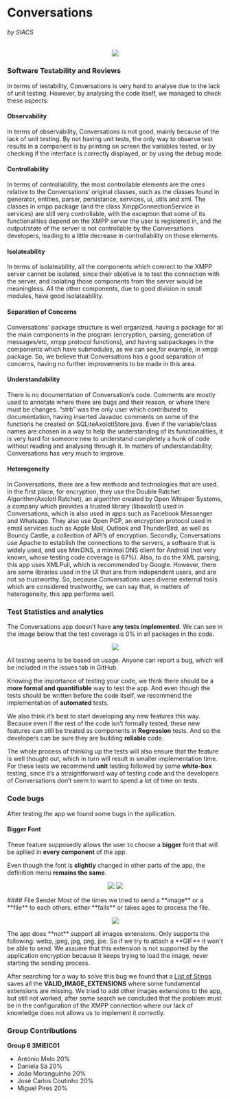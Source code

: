 # Conversations 
###### by SIACS

<p align="center">
  <img src="http://i.imgur.com/Bbe2WZk.png">
</p>

### Software Testability and Reviews
In terms of testability, Conversations is very hard to analyse due to the lack of unit testing. However, by analysing the code itself, we managed to check these aspects:

#### Observability
In terms of observability, Conversations is not good, mainly because of the lack of unit testing. By not having unit tests, the only way to observe test results in a component is by printing on screen the variables tested, or by checking if the interface is correctly displayed, or by using the debug mode.

#### Controllability
In terms of controllability, the most controllable elements are the ones relative to the Conversations’ original classes, such as the classes found in generator, entities, parser, persistance, services, ui, utils and xml.
The classes in xmpp package (and the class XmppConnectionService in services) are still very controllable, with the exception that some of its functionalities depend on the XMPP server the user is registered in, and the output/state of the server is not controllable by the Conversations developers, leading to a little decrease in controllability on those elements.

#### Isolateability
In terms of isolateability, all the components which connect to the XMPP server cannot be isolated, since their objetive is to test the connection with the server, and isolating those components from the server would be meaningless. All the other components, due to good division in small modules, have good isolateability.

#### Separation of Concerns
Conversations’ package structure is well organized, having a package for all the main components in the program (encryption, parsing, generation of messages/etc, xmpp protocol functions), and having subpackages in the components which have submodules, as we can see,for example, in xmpp package. So, we believe that Conversations has a good separation of concerns, having no further improvements to be made in this area.

#### Understandability
There is no documentation of Conversation’s code. Comments are mostly used to annotate where there are bugs and their reason, or where there must be changes. “strb” was the only user which contributed to documentation, having inserted Javadoc comments on some of the functions he created on SQLiteAxolotlStore.java. Even if the variable/class names are chosen in a way to help the understanding of its functionalities, it is very hard for someone new to understand completely a hunk of code without reading and analysing through it.
In matters of understandability, Conversations has very much to improve.

#### Heterogeneity
In Conversations, there are a few methods and technologies that are used. 
In the first place, for encryption, they use the Double Ratchet Algorithm(Axolotl Ratchet), an algorithm created by Open Whisper Systems, a company which provides a trusted library (libaxolotl) used in Conversations, which is also used in apps such as Facebook Messenger and Whatsapp. They also use Open PGP, an encryption protocol used in email services such as Apple Mail, Outlook and ThunderBird, as well as Bouncy Castle, a collection of API’s of encryption.
Secondly, Conversations use Apache to establish the connections to the servers, a software that is widely used, and use MiniDNS, a minimal DNS client for Android (not very known, whose testing code coverage is 67%).
Also, to do the XML parsing, this app uses XMLPull, which is recommended by Google.
However, there are some libraries used in the UI that are from independent users, and are not so trustworthy.
So, because Conversations uses diverse external tools which are considered trustworthy, we can say that, in matters of heterogeneity, this app performs well.


### Test Statistics and analytics
The Conversations app doesn’t have **any tests implemented**. We can see in the image below that the test coverage is 0% in all packages in the code.

<p align="center">
  <img src="http://i.imgur.com/uYxSLwZ.png">
</p>

All testing seems to be based on usage. Anyone can report a bug, which will be included in the issues tab in GitHub.

Knowing the importance of testing your code, we think there should be a **more formal and quantifiable** way to test the app. And even though the tests should be written before the code itself, we recommend the implementation of **automated** tests.

We also think it’s best to start developing any new features this way. Because even if the rest of the code isn’t formally tested, these new features can still be treated as components in **Regression** tests. And so the developers can be sure they are building **reliable** code.

The whole process of thinking up the tests will also ensure that the feature is well thought out, which in turn will result in smaller implementation time.
For these tests we recommend **unit** testing followed by some **white-box** testing, since it’s a straightforward way of testing code and the developers of Conversations don’t seem to want to spend a lot of time on tests.


### Code bugs
  After testing the app we found some bugs in the apllication.
#### Bigger Font
These feature supposedly allows the user to choose a **bigger** font that will be apllied in **every component** of the app.

Even though the font is **slightly** changed in other parts of the app, the definition menu **remains the same**.
<p align="center">
  <img src="http://i.imgur.com/Wu8DeKc.png">
  <img src="http://i.imgur.com/HR2lHg9.png">
</p>
#### File Sender
Most of the times we tried to send a **image** or a **file** to each others, either **fails** or takes ages to process the file.
<p align="center">
  <img src="http://i.imgur.com/JyyQaz9.png">
</p> 
The app does **not** support all images extensions. Only supports the following: webp, jpeg, jpg, png, jpe.
So if we try to attach a **GIF** it won't be able to send. We assume that this extension is not supported by the application encryption because it keeps trying to load the image, never starting the sending process.

After searching for a way to solve this bug we found that a [List of Stings](https://github.com/Antonio-Melo/Conversations/blob/master/src/main/java/eu/siacs/conversations/entities/Transferable.java) saves all the **VALID_IMAGE_EXTENSIONS** where some fundamental extensions are missing.
We tried to add other images extensions to the app, but still not worked, after some search we concluded that the problem must be in the configuration of the XMPP connection where our lack of knowledge does not allows us to implement it correctly.

### Group Contributions
**Group 8 3MIEIC01**
- António Melo 20%
- Daniela Sá 20%
- João Moranguinho 20%
- José Carlos Coutinho 20%
- Miguel Pires 20%

